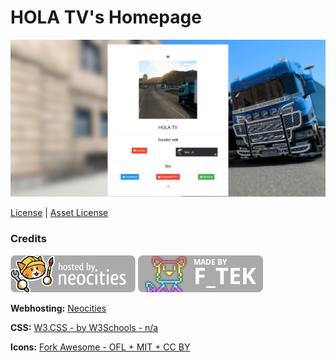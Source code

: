 # HOLA TV's Homepage

![Website screenshot](APP.jpg)

[License](https://github.com/FTEdianiaK/hola--tv/blob/main/LICENSE) | [Asset License](https://creativecommons.org/licenses/by-sa/4.0/)

### Credits

![Hosted by NEOCITIES](asrc/git/neocities.png) ![Made by F_TEK](asrc/git/ftek.png)

**Webhosting:** [Neocities](https://neocities.org/)

**CSS:** [W3.CSS - by W3Schools - n/a](https://www.w3schools.com/w3css/)

**Icons:** [Fork Awesome - OFL + MIT + CC BY](https://forkaweso.me/Fork-Awesome/)
